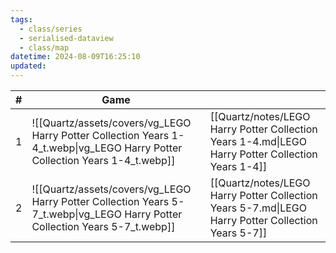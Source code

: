 ```yaml
---
tags:
  - class/series
  - serialised-dataview
  - class/map
datetime: 2024-08-09T16:25:10
updated:
---
```

<!-- QueryToSerialize: table without id sequence as "#", embed(link(thumbnail)) as Game, file.link as ""  from #class/video-game where series = [[]] sort sequence -->
<!-- SerializedQuery: table without id sequence as "#", embed(link(thumbnail)) as Game, file.link as ""  from #class/video-game where series = [[]] sort sequence -->

| # | Game                                                                                                                         |                                                                                                    |
| - | ---------------------------------------------------------------------------------------------------------------------------- | -------------------------------------------------------------------------------------------------- |
| 1 | ![[Quartz/assets/covers/vg_LEGO Harry Potter Collection Years 1-4_t.webp\|vg_LEGO Harry Potter Collection Years 1-4_t.webp]] | [[Quartz/notes/LEGO Harry Potter Collection Years 1-4.md\|LEGO Harry Potter Collection Years 1-4]] |
| 2 | ![[Quartz/assets/covers/vg_LEGO Harry Potter Collection Years 5-7_t.webp\|vg_LEGO Harry Potter Collection Years 5-7_t.webp]] | [[Quartz/notes/LEGO Harry Potter Collection Years 5-7.md\|LEGO Harry Potter Collection Years 5-7]] |
<!-- SerializedQuery END -->
